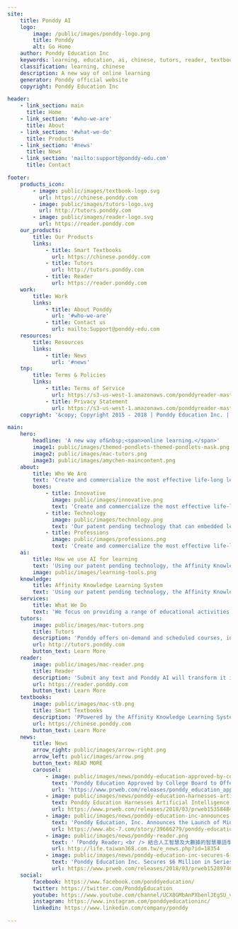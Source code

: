 ```yaml
---
site:
    title: Ponddy AI
    logo: 
        image: /public/images/ponddy-logo.png
        title: Ponddy
        alt: Go Home
    author: Ponddy Education Inc
    keywords: learning, education, ai, chinese, tutors, reader, textbook
    classification: learning, chinese
    description: A new way of online learning
    generator: Ponddy official website
    copyright: Ponddy Education Inc

header:
    - link_section: main
      title: Home
    - link_section: '#who-we-are'
      title: About
    - link_section: '#what-we-do'
      title: Products
    - link_section: '#news'
      title: News
    - link_section: 'mailto:support@ponddy-edu.com'
      title: Contact

footer:
    products_icon:
        - image: public/images/textbook-logo.svg
          url: https://chinese.ponddy.com
        - image: public/images/tutors-logo.svg
          url: http://tutors.ponddy.com
        - image: public/images/reader-logo.svg
          url: https://reader.ponddy.com
    our_products:
        title: Our Products
        links:
            - title: Smart Textbooks
              url: https://chinese.ponddy.com
            - title: Tutors
              url: http://tutors.ponddy.com
            - title: Reader
              url: https://reader.ponddy.com
    work:
        title: Work
        links:
            - title: About Ponddy
              url: '#who-we-are'
            - title: Contact us
              url: mailto:Support@ponddy-edu.com
    resources:
        title: Resources
        links:
            - title: News
              url: '#news'
    tnp:
        title: Terms & Policies
        links:
            - title: Terms of Service
              url: https://s3-us-west-1.amazonaws.com/ponddyreader-master/legal_documents/terms.html
            - title: Privacy Statement
              url: https://s3-us-west-1.amazonaws.com/ponddyreader-master/legal_documents/privacy.html
    copyright: '&copy; Copyright 2015 - 2018 | Ponddy Education Inc. | All Rights Reserved'

main:
    hero:
        headline: 'A new way of&nbsp;<span>online learning.</span>'
        image1: public/images/themed-pondlets-themed-pondlets-mask.png
        image2: public/images/mac-tutors.png
        image3: public/images/amychen-maincontent.png
    about:
        title: Who We Are
        text: 'Create and commercialize the most effective life-long learning solutions, integrating machine learning technologies with exciting self-learning materials and live teachers, individually personalized for various age groups and professions across the globe.'
        boxes:
            - title: Innovative
              image: public/images/innovative.png
              text: 'Create and commercialize the most effective life-long learning solutions, integrating machine learning technologies with exciting self-learning materials and live teachers, individually personalized for various age groups and professions across the globe.'
            - title: Technology
              image: public/images/technology.png
              text: 'Our patent pending technology that can embedded learning tools which level and enrich Chinese content to optimize language acquisition and retention.'
            - title: Professions
              image: public/images/professions.png
              text: 'Create and commercialize the most effective life-long learning solutions, integrating machine learning technologies with exciting self-learning materials and live teachers, individually personalized for various age groups and professions across the globe.'
    ai:
        title: How we use AI for learning
        text: 'Using our patent pending technology, the Affinity Knowledge Learning SystemTM (AKLS) groups and categorizes elements that share properties and often appear together into Word, Character Radical Ponds.'
        image: public/images/learning-tools.png
    knowledge:
        title: Affinity Knowledge Learning System
        text: 'Using our patent pending technology, the Affinity Knowledge Learning SystemTM (AKLS) groups and categorizes elements that share properties and often appear together into Word, Character and Radical Ponds. These affinity properties can increase both learning effectiveness and retention. AKLS incorporates an artificial intelligence (AI) engine that uses these affinity properties and other information to tailor the learning needs of individual students and optimize learning experience and results.'
    services:
        title: What We Do
        text: 'We focus on providing a range of educational activities and material for secondary, university students, and their teachers. Then Ponddy provides a solution that simplifies the learning process for students and teachers. AI supports and shapes the classroom experience and learning outcomes in real time.'
    tutors:
        image: public/images/mac-tutors.png
        title: Tutors
        description: 'Ponddy offers on-demand and scheduled courses, including College Board approved AP® Chinese course.'
        url: http://tutors.ponddy.com
        button_text: Learn More
    reader:
        image: public/images/mac-reader.png
        title: Reader
        description: 'Submit any text and Ponddy AI will transform it into a lesson-ready content. Your content will have leveled vocabulary that matches various world standards for Chinese language assessments, such as ACTFL, HSK, CEFR-TOCFL.'
        url: https://reader.ponddy.com
        button_text: Learn More
    textbooks:
        image: public/images/mac-stb.png
        title: Smart Textbooks
        description: 'PPowered by the Affinity Knowledge Learning System (AKLS), Ponddy creates Pondlets, modules of classroom-ready content, using the assistance of AI.'
        url: https://chinese.ponddy.com
        button_text: Learn More
    news:
        title: News
        arrow_right: public/images/arrow-right.png
        arrow_left: public/images/arrow.png
        button_text: READ MORE
        carousel:
            - image: public/images/news/ponddy-education-approved-by-college-board-to-offer.png
              text: 'Ponddy Education Approved by College Board to Offer Online Chinese Language and Culture Course for AP®'
              url: 'https://www.prweb.com/releases/ponddy_education_approved_by_college_board_to_offer_online_chinese_language_and_culture_course_for_ap/prweb15634924.htm'
            - image: public/images/news/ponddy-education-harnesses-artificial-intelligence.png
              text: Ponddy Education Harnesses Artificial Intelligence for Personalized Language Learning
              url: https://www.prweb.com/releases/2018/03/prweb15358484.htm
            - image: public/images/news/ponddy-education-inc-announces-the-launch-of-mini.png
              text: 'Ponddy Education, Inc. Announces the Launch of Mini-Group Chinese Courses as Part of Its Ponddy Tutors Program'
              url: https://www.abc-7.com/story/39666279/ponddy-education-inc-announces-the-launch-of-mini-group-chinese-courses-as-part-of-its-ponddy-tutors-program
            - image: public/images/news/ponddy-reader.png
              text: '「Ponddy Reader」<br /> 結合人工智慧及大數據的智慧華語學習助手'
              url: http://life.taiwan368.com.tw/e_news.php?id=18354
            - image: public/images/news/ponddy-education-inc-secures-6-million.png
              text: 'Ponddy Education Inc. Secures $6 Million in Series A Funding Investors Impressed with Ponddy’s AI Technology'
              url: https://www.prweb.com/releases/2018/03/prweb15289746.htm
    social:
        facebook: https://www.facebook.com/ponddyeducation/
        twitter: https://twitter.com/PonddyEducation
        youtube: https://www.youtube.com/channel/UCX8GMbAnPXbenlJEgSU_vTQ
        instagram: https://www.instagram.com/ponddyeducationinc/
        linkedin: https://www.linkedin.com/company/ponddy

---
```



